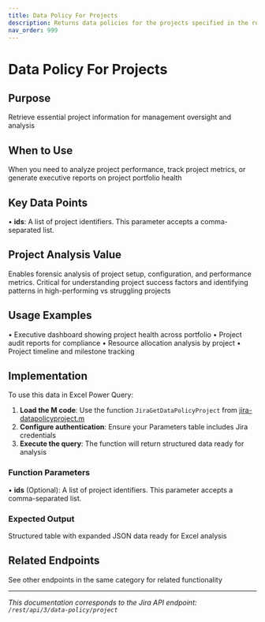 ```yaml
---
title: Data Policy For Projects
description: Returns data policies for the projects specified in the request.
nav_order: 999
---
```


# Data Policy For Projects

## Purpose
Retrieve essential project information for management oversight and analysis

## When to Use
When you need to analyze project performance, track project metrics, or generate executive reports on project portfolio health

## Key Data Points
• **ids**: A list of project identifiers. This parameter accepts a comma-separated list.

## Project Analysis Value
Enables forensic analysis of project setup, configuration, and performance metrics. Critical for understanding project success factors and identifying patterns in high-performing vs struggling projects

## Usage Examples
• Executive dashboard showing project health across portfolio
• Project audit reports for compliance
• Resource allocation analysis by project
• Project timeline and milestone tracking

## Implementation
To use this data in Excel Power Query:

1. **Load the M code**: Use the function `JiraGetDataPolicyProject` from [jira-datapolicyproject.m](../assets/jira-datapolicyproject.m)
2. **Configure authentication**: Ensure your Parameters table includes Jira credentials
3. **Execute the query**: The function will return structured data ready for analysis

### Function Parameters
• **ids** (Optional): A list of project identifiers. This parameter accepts a comma-separated list.

### Expected Output
Structured table with expanded JSON data ready for Excel analysis

## Related Endpoints
See other endpoints in the same category for related functionality

---
*This documentation corresponds to the Jira API endpoint: `/rest/api/3/data-policy/project`*
